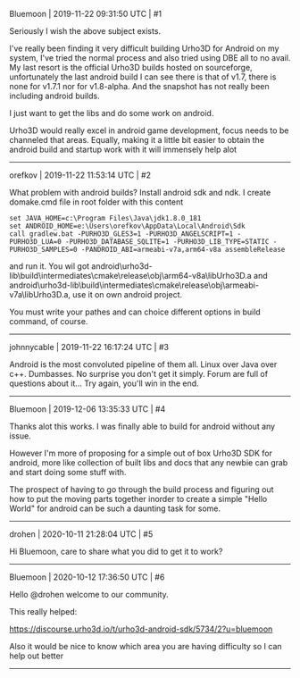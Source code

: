 Bluemoon | 2019-11-22 09:31:50 UTC | #1

Seriously I wish the above subject exists. 

I've really been finding it very difficult building Urho3D for Android on my system, I've tried the normal process and also tried using DBE all to no avail. My last resort is the official Urho3D builds hosted on sourceforge, unfortunately the last android build I can see there is that of v1.7, there is none for v1.7.1 nor for v1.8-alpha. And the snapshot  has not really been including android builds.

I just want to get the libs and do some work on android.

Urho3D would really excel in android game development, focus needs to be channeled that areas. 
Equally, making it a little bit easier to obtain the android build and startup work with it will immensely help alot

-------------------------

orefkov | 2019-11-22 11:53:14 UTC | #2

What problem with android builds?
Install android sdk and ndk. I create domake.cmd file in root folder with this content

    set JAVA_HOME=c:\Program Files\Java\jdk1.8.0_181
    set ANDROID_HOME=e:\Users\orefkov\AppData\Local\Android\Sdk
    call gradlew.bat -PURHO3D_GLES3=1 -PURHO3D_ANGELSCRIPT=1 -PURHO3D_LUA=0 -PURHO3D_DATABASE_SQLITE=1 -PURHO3D_LIB_TYPE=STATIC -PURHO3D_SAMPLES=0 -PANDROID_ABI=armeabi-v7a,arm64-v8a assembleRelease

and run it. You wil got android\urho3d-lib\build\intermediates\cmake\release\obj\arm64-v8a\libUrho3D.a and android\urho3d-lib\build\intermediates\cmake\release\obj\armeabi-v7a\libUrho3D.a, use it on own android project.

You must write your pathes and can choice different options in build command, of course.

-------------------------

johnnycable | 2019-11-22 16:17:24 UTC | #3

Android is the most convoluted pipeline of them all. Linux over Java over c++. Dumbasses. No surprise you don't get it simply. Forum are full of questions about it...
Try again, you'll win in the end.

-------------------------

Bluemoon | 2019-12-06 13:35:33 UTC | #4

Thanks alot this works. I was finally able to build for android without any issue.

However I'm more of proposing for a simple out of box Urho3D SDK for android, more like collection of built libs and docs that any newbie can grab and start doing some stuff with. 

The prospect of having to go through the build process and figuring out how to put the moving parts together inorder to create a simple "Hello World" for android can be such a daunting task for some.

-------------------------

drohen | 2020-10-11 21:28:04 UTC | #5

Hi Bluemoon, care to share what you did to get it to work?

-------------------------

Bluemoon | 2020-10-12 17:36:50 UTC | #6

Hello @drohen welcome to our community. 

This really helped:

https://discourse.urho3d.io/t/urho3d-android-sdk/5734/2?u=bluemoon

Also it would be nice to know which area you are having difficulty so I can help out better

-------------------------

